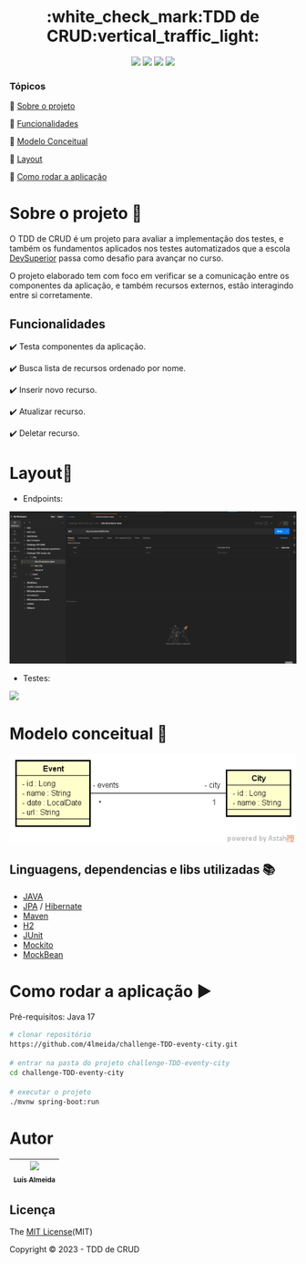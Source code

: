 <h1 align="center"> :white_check_mark:TDD de CRUD:vertical_traffic_light: </h1>
<p align="center">
  <img src="https://img.shields.io/static/v1?label=spring&message=framework&color=blue&style=for-the-badge&logo=SPRING"/>
  <img src="https://img.shields.io/static/v1?label=Postman&message=API management&color=blue&style=for-the-badge&logo=postman"/>
  <img src="https://img.shields.io/static/v1?label=Apache&message=Dependency manager&color=blue&style=for-the-badge&logo=apache"/>
  <img src="http://img.shields.io/static/v1?label=License&message=MIT&color=green&style=for-the-badge"/>
</p>  

### Tópicos 

:small_blue_diamond: [Sobre o projeto](#Sobre-o-projeto-open_file_folder)

:small_blue_diamond: [Funcionalidades](#Funcionalidades)

:small_blue_diamond: [Modelo Conceitual](#Modelo-conceitual-page_with_curl)

:small_blue_diamond: [Layout](#Layout-mag_right)

:small_blue_diamond: [Como rodar a aplicação](#como-rodar-a-aplicação-arrow_forward)

# Sobre o projeto :open_file_folder:

O TDD de CRUD é um projeto para avaliar a implementação dos testes, e também os fundamentos aplicados nos testes automatizados que a escola [DevSuperior](https://devsuperior.com.br/cursos) passa como desafio para avançar no curso.

<p>
O projeto elaborado tem com foco em verificar se a comunicação entre os componentes da aplicação, e também recursos externos, estão interagindo entre si corretamente.
</p>

## Funcionalidades

:heavy_check_mark: Testa componentes da aplicação.

:heavy_check_mark: Busca lista de recursos ordenado por nome.

:heavy_check_mark: Inserir novo recurso.

:heavy_check_mark: Atualizar recurso. 

:heavy_check_mark: Deletar recurso. 

# Layout:mag_right:

- Endpoints:

![](https://github.com/4lmeida/challenge-TDD-eventy-city/blob/main/src/assets/challenge-tdd-event-city-post.gif)

- Testes:

![](https://github.com/4lmeida/challenge-TDD-eventy-city/blob/main/src/assets/challenge-tdd-event-city-test.gif)

# Modelo conceitual :page_with_curl:
![Modelo Conceitual](https://github.com/4lmeida/challenge-TDD-eventy-city/blob/main/src/assets/diagram-event-city.png)

## Linguagens, dependencias e libs utilizadas :books:
- [JAVA](https://www.java.com/pt-BR/)
- [JPA](https://spring.io/projects/spring-data-jpa) / [Hibernate](https://hibernate.org/)
- [Maven](https://maven.apache.org/)
- [H2](https://www.h2database.com/html/main.html)
- [JUnit](https://junit.org/junit5/)
- [Mockito](https://site.mockito.org/)
- [MockBean](https://www.baeldung.com/java-spring-mockito-mock-mockbean)

# Como rodar a aplicação :arrow_forward:

Pré-requisitos: Java 17

```bash
# clonar repositório
https://github.com/4lmeida/challenge-TDD-eventy-city.git

# entrar na pasta do projeto challenge-TDD-eventy-city
cd challenge-TDD-eventy-city

# executar o projeto
./mvnw spring-boot:run
```
# Autor

| [<img src="https://avatars.githubusercontent.com/u/93017964?v=4" width=115><br><sub>Luís Almeida</sub>](https://github.com/4lmeida) |
| :---: |

## Licença 

The [MIT License](https://github.com/4lmeida/challenge-TDD-eventy-city/blob/main/License)(MIT)

Copyright :copyright: 2023 - TDD de CRUD
